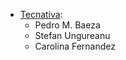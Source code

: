 - [Tecnativa](https://www.tecnativa.com):
  - Pedro M. Baeza
  - Stefan Ungureanu
  - Carolina Fernandez
